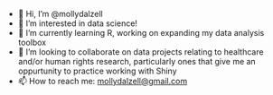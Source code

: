 - 👋 Hi, I’m @mollydalzell
- 👀 I’m interested in data science!
- 🌱 I’m currently learning R, working on expanding my data analysis toolbox
- 💞️ I’m looking to collaborate on data projects relating to healthcare and/or human rights research, particularly ones that give me an oppurtunity to practice working with Shiny
- 📫 How to reach me: mollydalzell@gmail.com

<!---
mollydalzell/mollydalzell is a ✨ special ✨ repository because its `README.md` (this file) appears on your GitHub profile.
You can click the Preview link to take a look at your changes.
--->
